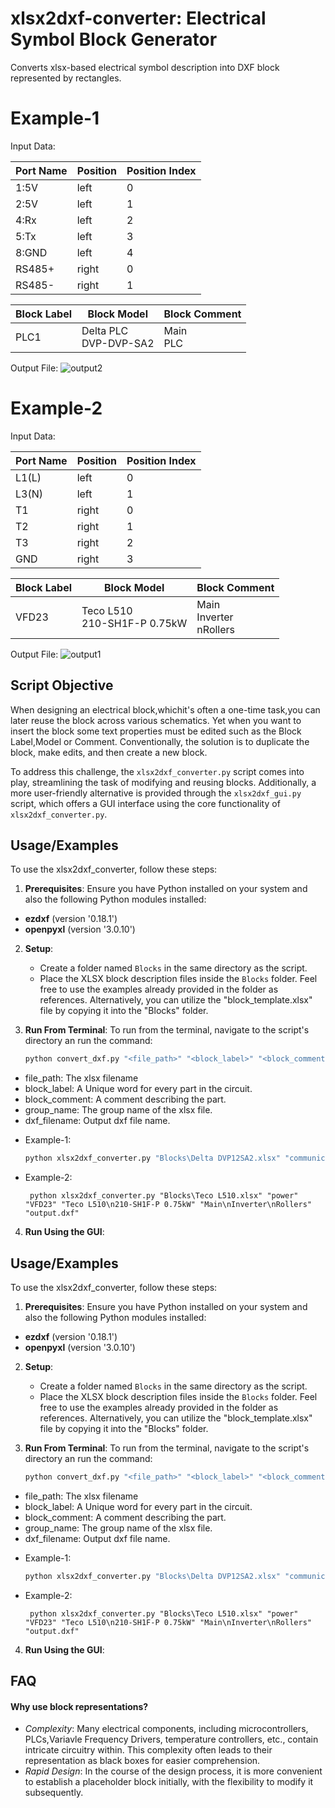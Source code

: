 
# xlsx2dxf-converter: Electrical Symbol Block Generator

Converts xlsx-based electrical symbol description into DXF block represented by rectangles.

# Example-1
Input Data:


| Port Name    | Position       | Position Index|
|--------------|----------------|----------------|
| 1:5V             | left |0|
| 2:5V             | left |1|
| 4:Rx             | left |2|
| 5:Tx             | left |3|
| 8:GND            | left |4|
| RS485+       | right          |0|
| RS485-       | right          |1|

| Block Label  | Block Model  |Block Comment|
|--------------|----------------|----------------|
| PLC1          |   Delta PLC <br> DVP-DVP-SA2  |Main <br> PLC|

Output File:
![output2](https://github.com/aimilios/xlsx2dxf-converter/assets/7573375/cea1aa15-9783-4fdf-a38c-4e416ae01098)

# Example-2
Input Data:

| Port Name    | Position       | Position Index|
|--------------|----------------|----------------|
| L1(L)             | left |0|
| L3(N)            | left |1|
| T1             | right |0|
| T2             | right |1|
| T3            | right |2|
| GND       | right          |3|

| Block Label  | Block Model  |Block Comment|
|--------------|----------------|----------------|
| VFD23          |   Teco L510 <br> 210-SH1F-P 0.75kW  |Main <br> Inverter <br> nRollers|

Output File:
![output1](https://github.com/aimilios/xlsx2dxf-converter/assets/7573375/4ca67ad9-fa87-4906-8ba4-77081c7e6960)
## Script Objective
When designing an electrical block,whichit's often a one-time task,you can later reuse the block across various schematics. Yet when you want to insert the block some text properties must be edited such as the Block Label,Model or Comment. Conventionally, the solution is to duplicate the block, make edits, and then create a new block.

To address this challenge, the `xlsx2dxf_converter.py` script comes into play, streamlining the task of modifying and reusing blocks. Additionally, a more user-friendly alternative is provided through the `xlsx2dxf_gui.py` script, which offers a GUI interface using the core functionality of `xlsx2dxf_converter.py`.


## Usage/Examples

To use the xlsx2dxf_converter, follow these steps:

1. **Prerequisites**: Ensure you have Python installed on your system and also the following Python modules installed:

- **ezdxf** (version '0.18.1')
- **openpyxl** (version '3.0.10')

2. **Setup**:
   - Create a folder named `Blocks` in the same directory as the script.
   - Place the XLSX block description files inside the `Blocks` folder. Feel free to use the examples already provided in the folder as references. Alternatively, you can utilize the "block_template.xlsx" file by copying it into the "Blocks" folder.


3. **Run From Terminal**:
To run from the terminal, navigate to the script's directory an run the command:

   ```bash
   python convert_dxf.py "<file_path>" "<block_label>" "<block_comment>" "<group_name>" <dxf_filename>
   ```
* file_path: The xlsx filename 
* block_label: A Unique word for every part in the circuit.
* block_comment: A comment describing the part.
* group_name: The group name of the xlsx file.
* dxf_filename: Output dxf file name.

- Example-1:
   ```bash
   python xlsx2dxf_converter.py "Blocks\Delta DVP12SA2.xlsx" "communication_all" "PLC1" "Delta PLC\nDVP-DVP-SA2" "Main\nPLC" "output2.dxf"
   ```
   
- Example-2:
   ```
    python xlsx2dxf_converter.py "Blocks\Teco L510.xlsx" "power" "VFD23" "Teco L510\n210-SH1F-P 0.75kW" "Main\nInverter\nRollers" "output.dxf"
   ```

4. **Run Using the GUI**:


## Usage/Examples

To use the xlsx2dxf_converter, follow these steps:

1. **Prerequisites**: Ensure you have Python installed on your system and also the following Python modules installed:

- **ezdxf** (version '0.18.1')
- **openpyxl** (version '3.0.10')

2. **Setup**:
   - Create a folder named `Blocks` in the same directory as the script.
   - Place the XLSX block description files inside the `Blocks` folder. Feel free to use the examples already provided in the folder as references. Alternatively, you can utilize the "block_template.xlsx" file by copying it into the "Blocks" folder.


3. **Run From Terminal**:
To run from the terminal, navigate to the script's directory an run the command:

   ```bash
   python convert_dxf.py "<file_path>" "<block_label>" "<block_comment>" "<group_name>" <dxf_filename>
   ```
* file_path: The xlsx filename 
* block_label: A Unique word for every part in the circuit.
* block_comment: A comment describing the part.
* group_name: The group name of the xlsx file.
* dxf_filename: Output dxf file name.

- Example-1:
   ```bash
   python xlsx2dxf_converter.py "Blocks\Delta DVP12SA2.xlsx" "communication_all" "PLC1" "Delta PLC\nDVP-DVP-SA2" "Main\nPLC" "output2.dxf"
   ```
   
- Example-2:
   ```
    python xlsx2dxf_converter.py "Blocks\Teco L510.xlsx" "power" "VFD23" "Teco L510\n210-SH1F-P 0.75kW" "Main\nInverter\nRollers" "output.dxf"
   ```

4. **Run Using the GUI**:


## FAQ

#### Why use block representations?
- <em>Complexity</em>: Many electrical components, including microcontrollers, PLCs,Variavle Frequency Drivers, temperature controllers, etc., contain intricate circuitry within. This complexity often leads to their representation as black boxes for easier comprehension.
- <em>Rapid Design</em>: In the course of the design process, it is more convenient to establish a placeholder block initially, with the flexibility to modify it subsequently.






